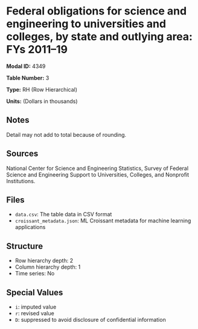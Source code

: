 # Federal obligations for science and engineering to universities and colleges, by state and outlying area: FYs 2011&#8211;19

**Modal ID:** 4349

**Table Number:** 3

**Type:** RH (Row Hierarchical)

**Units:** (Dollars in thousands)

## Notes

Detail may not add to total because of rounding.

## Sources

National Center for Science and Engineering Statistics, Survey of Federal Science and Engineering Support to Universities, Colleges, and Nonprofit Institutions.

## Files

- `data.csv`: The table data in CSV format
- `croissant_metadata.json`: ML Croissant metadata for machine learning applications

## Structure

- Row hierarchy depth: 2
- Column hierarchy depth: 1
- Time series: No

## Special Values

- `i`: imputed value
- `r`: revised value
- `D`: suppressed to avoid disclosure of confidential information
